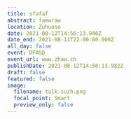 ```yaml
---
title: sfafaf
abstract: faewraw
location: Zuhuase
date: 2021-08-12T14:56:13.946Z
date_end: 2021-08-11T22:00:00.000Z
all_day: false
event: DFASD
event_url: www.zhaw.ch
publishDate: 2021-08-12T14:56:13.982Z
draft: false
featured: false
image:
  filename: talk-suzh.png
  focal_point: Smart
  preview_only: false
---
```


